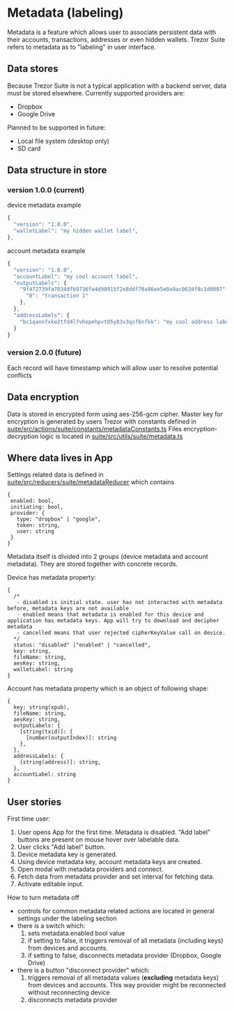 # Metadata (labeling)

Metadata is a feature which allows user to associate persistent data with their accounts, transactions, addresses or even hidden wallets.
Trezor Suite refers to metadata as to "labeling" in user interface. 

## Data stores
Because Trezor Suite is not a typical application with a backend server, data must be stored elsewhere. Currently supported providers are:
- Dropbox
- Google Drive

Planned to be supported in future:
- Local file system (desktop only)
- SD card

## Data structure in store 
### version 1.0.0 (current)
device metadata example
```javascript
{
  "version": "1.0.0",
  "walletLabel": "my hidden wallet label",
},
```
account metadata example
```javascript
{
  "version": "1.0.0",
  "accountLabel": "my cool account label",
  "outputLabels": {
    "9f472739fa7034dfb9736fa4d98915f2e8ddf70a86ee5e0a9ac0634f8c1d0007": {
      "0": "transaction 1"
    },
  },
  "addressLabels": {
    "bc1qannfxke2tfd4l7vhepehpvt05y83v3qsf6nfkk": "my cool address label",
  }
}
```

### version 2.0.0 (future)
Each record will have timestamp which will allow user to resolve potential conflicts

## Data encryption
Data is stored in encrypted form using aes-256-gcm cipher.
Master key for encryption is generated by users Trezor with constants defined in 
[suite/src/actions/suite/constants/metadataConstants.ts](../src/actions/suite/constants/metadataConstants.ts#L18)
Files encryption-decryption logic is located in 
[suite/src/utils/suite/metadata.ts](../src/utils/suite/metadata.ts)

## Where data lives in App
Settings related data is defined in [suite/src/reducers/suite/metadataReducer](../src/reducers/suite/metadataReducer.ts) which contains
```
{
 enabled: bool,
 initiating: bool,
 provider: {
   type: "dropbox" | "google",
   token: string,
   user: string
 }
}
``` 

Metadata itself is divided into 2 groups (device metadata and account metadata). They are stored together with concrete records. 

Device has metadata property:

```
{
  /*
   - disabled is initial state. user has not interacted with metadata before, metadata keys are not available
   - enabled means that metadata is enabled for this device and application has metadata keys. App will try to download and decipher metadata
   - cancelled means that user rejected cipherKeyValue call on device. 
  */
  status: "disabled" |"enabled" | "cancelled",
  key: string,
  fileName: string,
  aesKey: string,
  walletLabel: string
}

```

Account has metadata property which is an object of following shape:

```
{
  key: string(xpub),
  fileName: string,
  aesKey: string,
  outputLabels: {
    [string(txid)]: {
      [number(outputIndex)]: string
    },
  },
  addressLabels: {
    [string(address)]: string,
  },
  accountLabel: string
}
```

## User stories
First time user:
1. User opens App for the first time. Metadata is disabled. "Add label" buttons are present on mouse hover over labelable data.
1. User clicks "Add label" button.
1. Device metadata key is generated.
1. Using device metadata key, account metadata keys are created.
1. Open modal with metadata providers and connect.
1. Fetch data from metadata provider and set interval for fetching data.
1. Activate editable input.

How to turn metadata off
- controls for common metadata related actions are located in general settings under the labeling section
- there is a switch which: 
    1. sets metadata.enabled bool value
    1. if setting to false, it triggers removal of all metadata (including keys) from devices and accounts.
    1. if setting to false, disconnects metadata provider (Dropbox, Google Drive)
- there is a button "disconnect provider" which: 
    1. triggers removal of all metadata values (**excluding** metadata keys) from devices and accounts. This way provider might be reconnected without reconnecting device
    1. disconnects metadata provider
